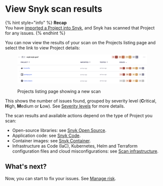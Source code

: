 # View Snyk scan results

{% hint style="info" %}
**Recap**\
You have [imported a Project into Snyk](import-a-project.md), and Snyk has scanned that Project for any issues.
{% endhint %}

You can now view the results of your scan on the Projects listing page and select the link to view Project details:

<figure><img src="../../.gitbook/assets/Screenshot 2023-01-23 at 15.24.15.png" alt="Projects listing page showing a new scan"><figcaption><p>Projects listing page showing a new scan</p></figcaption></figure>

This shows the number of issues found, grouped by severity level (**C**ritical, **H**igh, **M**edium or **L**ow). See [Severity levels](../../manage-issues/prioritizing-issues/severity-levels.md) for more details.

The scan results and available actions depend on the type of Project you scan:

* Open-source libraries: see [Snyk Open Source](broken-reference).
* Application code: see [Snyk Code](../../scan-using-snyk/start-scanning-using-the-cli-web-ui-or-api/scan-code/activate-snyk-code-using-the-web-ui.md).
* Container images: see [Snyk Container](../../scan-using-snyk/start-scanning-using-the-cli-web-ui-or-api/scan-container-images.md).
* Infrastructure as Code (IaC), Kubernetes, Helm and Terraform configuration files and cloud misconfigurations: see [Scan infrastructure](../../scan-using-snyk/scan-infrastructure/).

## **What's next?**

Now, you can start to fix your issues. See [Manage risk](../../manage-risk/).
